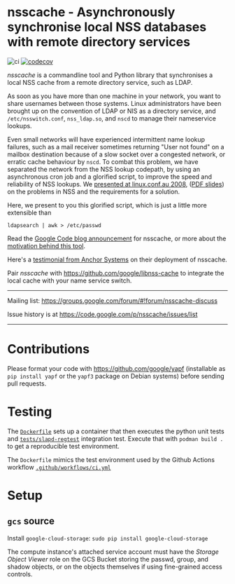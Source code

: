 nsscache - Asynchronously synchronise local NSS databases with remote directory services
========================================================================================

![ci](https://github.com/google/nsscache/workflows/CI/badge.svg)
[![codecov](https://codecov.io/gh/google/nsscache/branch/master/graph/badge.svg)](https://codecov.io/gh/google/nsscache)

*nsscache* is a commandline tool and Python library that synchronises a local NSS cache from a remote directory service, such as LDAP.

As soon as you have more than one machine in your network, you want to share usernames between those systems. Linux administrators have been brought up on the convention of LDAP or NIS as a directory service, and `/etc/nsswitch.conf`, `nss_ldap.so`, and `nscd` to manage their nameservice lookups.

Even small networks will have experienced intermittent name lookup failures, such as a mail receiver sometimes returning "User not found" on a mailbox destination because of a slow socket over a congested network, or erratic cache behaviour by `nscd`. To combat this problem, we have separated the network from the NSS lookup codepath, by using an asynchronous cron job and a glorified script, to improve the speed and reliability of NSS lookups.  We [presented at linux.conf.au 2008](https://mirror.linux.org.au/pub/linux.conf.au/2008/Wed/mel8-056.ogg), ([PDF slides](https://mirror.linux.org.au/pub/linux.conf.au/2008/slides/056-posix-jaq-v.pdf)) on the problems in NSS and the requirements for a solution.

Here, we present to you this glorified script, which is just a little more extensible than

    ldapsearch | awk > /etc/passwd

Read the [Google Code blog announcement](http://www.anchor.com.au/blog/2009/02/nsscache-and-ldap-reliability/) for nsscache, or more about the [motivation behind this tool](https://github.com/google/nsscache/wiki/MotivationBehindNssCache).

Here's a [testimonial from Anchor Systems](http://www.anchor.com.au/blog/2009/02/nsscache-and-ldap-reliability/) on their deployment of nsscache.


Pair *nsscache* with https://github.com/google/libnss-cache to integrate the local cache with your name service switch.

---

Mailing list: https://groups.google.com/forum/#!forum/nsscache-discuss

Issue history is at https://code.google.com/p/nsscache/issues/list

---

# Contributions

Please format your code with https://github.com/google/yapf (installable as `pip install yapf` or the `yapf3` package on Debian systems) before sending pull requests.

# Testing

The [`Dockerfile`](Dockerfile) sets up a container that then executes the python unit tests and [`tests/slapd-regtest`](tests/slapd-regtest) integration test.  Execute that with `podman build .` to get a reproducible test environment.

The `Dockerfile` mimics the test environment used by the Github Actions workflow [`.github/workflows/ci.yml`](.github/workflows/ci.yml)

# Setup

## `gcs` source

Install `google-cloud-storage`: `sudo pip install google-cloud-storage`

The compute instance's attached service account must have the _Storage Object Viewer_ role on the
GCS Bucket storing the passwd, group, and shadow objects, or on the objects themselves if using
fine-grained access controls.
